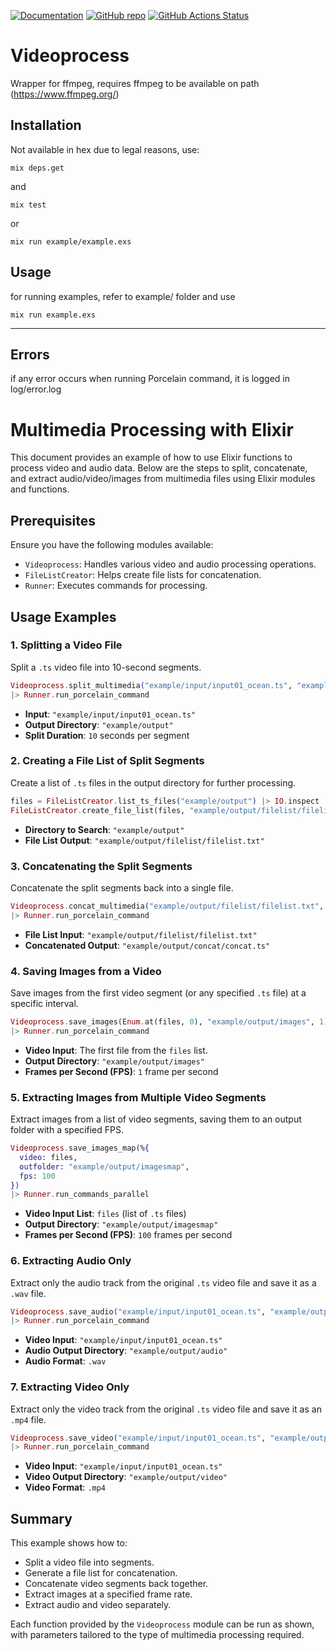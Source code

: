 [![Documentation](https://img.shields.io/badge/docs-available-brightgreen.svg)](https://moderntv-ailab.github.io/videoprocess/)
[![GitHub repo](https://img.shields.io/badge/GitHub-Repository-blue)](https://github.com/ModernTV-AILAB/videoprocess)
[![GitHub Actions Status](https://github.com/ModernTV-AILAB/videoprocess/actions/workflows/test.yml/badge.svg)](https://github.com/ModernTV-AILAB/videoprocess/actions/workflows/test.yml)






# Videoprocess

Wrapper for ffmpeg, requires ffmpeg to be available on path (https://www.ffmpeg.org/)

## Installation

Not available in hex due to legal reasons, use:
```
mix deps.get
```
and
```
mix test
```
or
```
mix run example/example.exs
```

## Usage

for running examples, refer to example/ folder and use

```
mix run example.exs
```

---

## Errors

if any error occurs when running Porcelain command, it is logged in log/error.log

# Multimedia Processing with Elixir

This document provides an example of how to use Elixir functions to process video and audio data. Below are the steps to split, concatenate, and extract audio/video/images from multimedia files using Elixir modules and functions.

## Prerequisites

Ensure you have the following modules available:
- `Videoprocess`: Handles various video and audio processing operations.
- `FileListCreator`: Helps create file lists for concatenation.
- `Runner`: Executes commands for processing.

## Usage Examples

### 1. Splitting a Video File

Split a `.ts` video file into 10-second segments.

```elixir
Videoprocess.split_multimedia("example/input/input01_ocean.ts", "example/output", 10) 
|> Runner.run_porcelain_command
```

- **Input**: `"example/input/input01_ocean.ts"`
- **Output Directory**: `"example/output"`
- **Split Duration**: `10` seconds per segment

### 2. Creating a File List of Split Segments

Create a list of `.ts` files in the output directory for further processing.

```elixir
files = FileListCreator.list_ts_files("example/output") |> IO.inspect
FileListCreator.create_file_list(files, "example/output/filelist/filelist.txt")
```

- **Directory to Search**: `"example/output"`
- **File List Output**: `"example/output/filelist/filelist.txt"`

### 3. Concatenating the Split Segments

Concatenate the split segments back into a single file.

```elixir
Videoprocess.concat_multimedia("example/output/filelist/filelist.txt", "example/output/concat/concat.ts") 
|> Runner.run_porcelain_command
```

- **File List Input**: `"example/output/filelist/filelist.txt"`
- **Concatenated Output**: `"example/output/concat/concat.ts"`

### 4. Saving Images from a Video

Save images from the first video segment (or any specified `.ts` file) at a specific interval.

```elixir
Videoprocess.save_images(Enum.at(files, 0), "example/output/images", 1) 
|> Runner.run_porcelain_command
```

- **Video Input**: The first file from the `files` list.
- **Output Directory**: `"example/output/images"`
- **Frames per Second (FPS)**: `1` frame per second

### 5. Extracting Images from Multiple Video Segments

Extract images from a list of video segments, saving them to an output folder with a specified FPS.

```elixir
Videoprocess.save_images_map(%{
  video: files, 
  outfolder: "example/output/imagesmap", 
  fps: 100
}) 
|> Runner.run_commands_parallel
```

- **Video Input List**: `files` (list of `.ts` files)
- **Output Directory**: `"example/output/imagesmap"`
- **Frames per Second (FPS)**: `100` frames per second

### 6. Extracting Audio Only

Extract only the audio track from the original `.ts` video file and save it as a `.wav` file.

```elixir
Videoprocess.save_audio("example/input/input01_ocean.ts", "example/output/audio", ".wav") 
|> Runner.run_porcelain_command
```

- **Video Input**: `"example/input/input01_ocean.ts"`
- **Audio Output Directory**: `"example/output/audio"`
- **Audio Format**: `.wav`

### 7. Extracting Video Only

Extract only the video track from the original `.ts` video file and save it as an `.mp4` file.

```elixir
Videoprocess.save_video("example/input/input01_ocean.ts", "example/output/video", ".mp4") 
|> Runner.run_porcelain_command
```

- **Video Input**: `"example/input/input01_ocean.ts"`
- **Video Output Directory**: `"example/output/video"`
- **Video Format**: `.mp4`

## Summary

This example shows how to:
- Split a video file into segments.
- Generate a file list for concatenation.
- Concatenate video segments back together.
- Extract images at a specified frame rate.
- Extract audio and video separately.

Each function provided by the `Videoprocess` module can be run as shown, with parameters tailored to the type of multimedia processing required.
